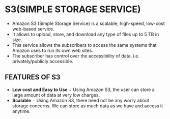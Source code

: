 # **S3(SIMPLE STORAGE SERVICE)**

* Amazon S3 (Simple Storage Service) is a scalable, high-speed, low-cost web-based service.
* It allows to upload, store, and download any type of files up to 5 TB in size.
* This service allows the subscribers to access the same systems that Amazon uses to run its own web sites.
* The subscriber has control over the accessibility of data, i.e. privately/publicly accessible.

## **FEATURES OF S3**

* **Low cost and Easy to Use** − Using Amazon S3, the user can store a large amount of data at very low charges.
* **Scalable** − Using Amazon S3, there need not be any worry about storage concerns. 
  We can store as much data as we have and access it anytime.
